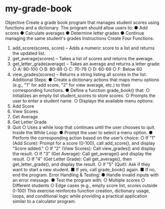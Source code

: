 # my-grade-book
Objective
Create a grade book program that manages student scores using functions and a dictionary.
The program should allow users to:
● Add scores
● Calculate averages
● Determine letter grades
● Continue managing the same student's grades
Instructions
Create Four Functions:
1. add_score(scores, score) – Adds a numeric score to a list and returns the
updated list.
2. get_average(scores) – Takes a list of scores and returns the average.
3. get_letter_grade(average) – Takes an average and returns a letter grade:
○ A: 90-100
○ B: 80-89
○ C: 70-79
○ D: 60-69
○ F: Below 60
4. view_grades(scores) – Returns a string listing all scores in the list.
Additional Steps:
● Create a dictionary actions that maps menu options (e.g., "1" for add score, "2"
for view average, etc.) to their corresponding functions.
● Define a function grade_book() that:
○ Initializes an empty list student_scores to store scores.
○ Prompts the user to enter a student name.
○ Displays the available menu options:
1. Add Score
2. View Scores
3. Get Average
4. Get Letter Grade
5. Quit
○ Uses a while loop that continues until the user chooses to quit.
Inside the While Loop:
● Prompt the user to select a menu option.
● Perform the corresponding action based on the user’s choice:
○ If "1" (Add Score): Prompt for a score (0-100), call add_score(), and
display "Score added."
○ If "2" (View Scores): Call view_grades() and display the result.
○ If "3" (Get Average): Call get_average() and display the result.
○ If "4" (Get Letter Grade): Call get_average(), then
get_letter_grade(), and display the result.
○ If "5" (Quit): Ask if they want to start a new student.
■ If yes, call grade_book() again.
■ If no, end the program.
Error Handling & Testing:
● Handle invalid inputs with an error message.
● Test the program with:
○ Multiple scores
○ Different students
○ Edge cases (e.g., empty score list, scores outside 0-100)
This exercise reinforces function creation, dictionary usage, loops, and conditional logic
while providing a practical application similar to a calculator program.
